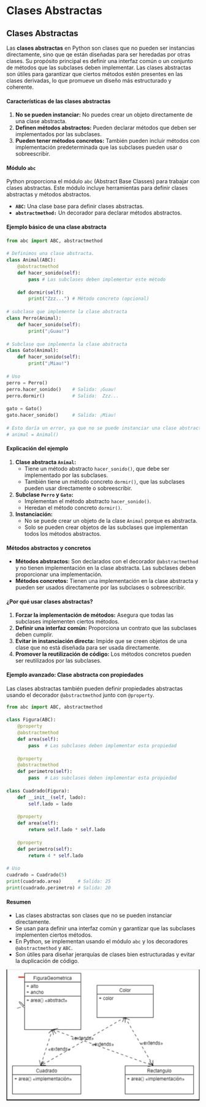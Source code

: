 # Clases Abstractas

## Clases Abstractas

Las **clases abstractas** en Python son clases que no pueden ser instancias directamente, sino que qe están diseñadas para ser heredadas por otras clases. Su propósito principal es definir una interfaz común o un conjunto de métodos que las subclases deben implementar. Las clases abstractas son útiles para garantizar que ciertos métodos estén presentes en las clases derivadas, lo que promueve un diseño más estructurado y coherente.

#### Características de las clases abstractas

1. **No se pueden instanciar:** No puedes crear un objeto directamente de una clase abstracta.
2. **Definen métodos abstractos:** Pueden declarar métodos que deben ser implementados por las subclases.
3. **Pueden tener métodos concretos:** También pueden incluir métodos con implementación predeterminada que las subclases pueden usar o sobreescribir.

#### Módulo `abc`

Python proporciona el módulo `abc` (Abstract Base Classes) para trabajar con clases abstractas. Este módulo incluye herramientas para definir clases abstractas y métodos abstractos.

- **`ABC`:** Una clase base para definir clases abstractas.
- **`abstractmethod:`** Un decorador para declarar métodos abstractos.

#### Ejemplo básico de una clase abstracta

```python
from abc import ABC, abstractmethod

# Definimos una clase abstracta.
class Animal(ABC):
    @abstractmethod
    def hacer_sonido(self):
        pass # Las subclases deben implementar este método

    def dormir(self):
        print("Zzz...") # Método concreto (opcional)

# subclase que implemente la clase abstracta
class Perro(Animal):
    def hacer_sonido(self):
        print("¡Guau!")

# Subclase que implementa la clase abstracta
class Gato(Animal):
    def hacer_sonido(self):
        print("¡Miau!")

# Uso
perro = Perro()
perro.hacer_sonido()    # Salida: ¡Guau!
perro.dormir()          # Salida:  Zzz...

gato = Gato()
gato.hacer_sonido()     # Salida: ¡Miau!

# Esto daría un error, ya que no se puede instanciar una clase abstracta
# animal = Animal()
```

#### Explicación del ejemplo

1. **Clase abstracta `Animal`:**
   - Tiene un método abstracto `hacer_sonido()`, que debe ser implementado por las subclases.
   - También tiene un método concreto `dormir()`, que las subclases pueden usar directamente o sobreescribir.
2. **Subclase `Perro` y `Gato`:**
   - Implementan el método abstracto `hacer_sonido()`.
   - Heredan el método concreto `dormir()`.
3. **Instanciación:**
   - No se puede crear un objeto de la clase `Animal` porque es abstracta.
   - Solo se pueden crear objetos de las subclases que implementan todos los métodos abstractos.

#### Métodos abstractos y concretos

- **Métodos abstractos:** Son declarados con el decorador `@abstractmethod` y no tienen implementación en la clase abstracta. Las subclases deben proporcionar una implementación.
- **Métodos concretos:** Tienen una implementación en la clase abstracta y pueden ser usados directamente por las subclases o sobreescribir.

#### ¿Por qué usar clases abstractas?

1. **Forzar la implementación de métodos:** Asegura que todas las subclases implementen ciertos métodos.
2. **Definir una interfaz común:** Proporciona un contrato que las subclases deben cumplir.
3. **Evitar in instanciación directa:** Impide que se creen objetos de una clase que no está diseñada para ser usada directamente.
4. **Promover la reutilización de código:** Los métodos concretos pueden ser reutilizados por las subclases.

#### Ejemplo avanzado: Clase abstracta con propiedades

Las clases abstractas también pueden definir propiedades abstractas usando el decorador `@abstractmethod` junto con `@property`.

```python
from abc import ABC, abstractmethod

class Figura(ABC):
    @property
    @abstractmethod
    def area(self):
        pass  # Las subclases deben implementar esta propiedad

    @property
    @abstractmethod
    def perimetro(self):
        pass  # Las subclases deben implementar esta propiedad

class Cuadrado(Figura):
    def __init__(self, lado):
        self.lado = lado

    @property
    def area(self):
        return self.lado * self.lado

    @property
    def perimetro(self):
        return 4 * self.lado

# Uso
cuadrado = Cuadrado(5)
print(cuadrado.area)      # Salida: 25
print(cuadrado.perimetro) # Salida: 20
```

#### Resumen

- Las clases abstractas son clases que no se pueden instanciar directamente.
- Se usan para definir una interfaz común y garantizar que las subclases implementen ciertos métodos.
- En Python, se implementan usando el módulo `abc` y los decoradores `@abstractmethod` y `ABC`.
- Son útiles para diseñar jerarquías de clases bien estructuradas y evitar la duplicación de código.

![img.png](/screenshot/clases_abstractas/img.png)

